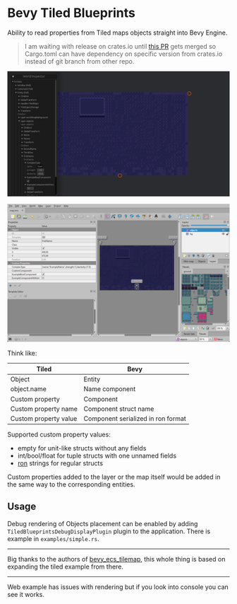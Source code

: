 # Bevy Tiled Blueprints

Ability to read properties from Tiled maps objects straight into Bevy Engine.

> I am waiting with release on crates.io until [this PR](https://github.com/StarArawn/bevy_ecs_tilemap/pull/489) gets merged so Cargo.toml can have dependency on specific version from crates.io instead of git branch from other repo. 

![simple example](simple_example.png)

![Tiled example](simple_example_tiled.png)

Think like:

| Tiled | Bevy |
|-----|----|
| Object | Entity |
| object.name | Name component |
| Custom property | Component |
| Custom property name | Component struct name |
| Custom property value | Component serialized in ron format |

Supported custom property values:
- empty for unit-like structs without any fields
- int/bool/float for tuple structs with one unnamed fields
- [ron](https://github.com/ron-rs/ron) strings for regular structs  

Custom properties added to the layer or the map itself would be added in the same way to the corresponding entities.

## Usage

Debug rendering of Objects placement can be enabled by adding `TiledBlueprintsDebugDisplayPlugin` plugin to the application.
There is example in `examples/simple.rs`. 

---

Big thanks to the authors of [bevy_ecs_tilemap](https://github.com/StarArawn/bevy_ecs_tilemap), this whole thing is based on expanding the tiled example from there.

---

Web example has issues with rendering but if you look into console you can see it works.